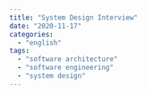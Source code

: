 ```yaml
---
title: "System Design Interview"
date: "2020-11-17"
categories:
  - "english"
tags:
  - "software architecture"
  - "software engineering"
  - "system design"
---
```

